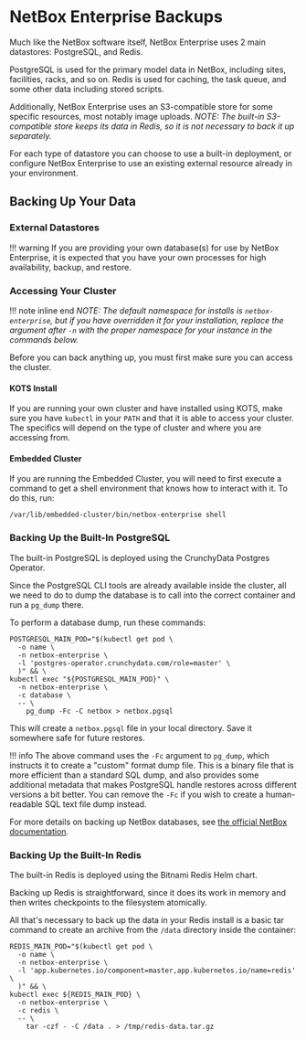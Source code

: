 # NetBox Enterprise Backups

Much like the NetBox software itself, NetBox Enterprise uses 2 main datastores: PostgreSQL, and Redis.

PostgreSQL is used for the primary model data in NetBox, including sites, facilities, racks, and so on.
Redis is used for caching, the task queue, and some other data including stored scripts.

Additionally, NetBox Enterprise uses an S3-compatible store for some specific resources, most notably image uploads.
_NOTE: The built-in S3-compatible store keeps its data in Redis, so it is not necessary to back it up separately._

For each type of datastore you can choose to use a built-in deployment, or configure NetBox Enterprise to use an existing external resource already in your environment.

## Backing Up Your Data

### External Datastores

!!! warning
    If you are providing your own database(s) for use by NetBox Enterprise, it is expected that you have your own processes for high availability, backup, and restore.

### Accessing Your Cluster

!!! note inline end
    _NOTE: The default namespace for installs is `netbox-enterprise`, but if you have overridden it for your installation, replace the argument after `-n` with the proper namespace for your instance in the commands below._

Before you can back anything up, you must first make sure you can access the cluster.

#### KOTS Install

If you are running your own cluster and have installed using KOTS, make sure you have `kubectl` in your `PATH` and that it is able to access your cluster.
The specifics will depend on the type of cluster and where you are accessing from.

#### Embedded Cluster

If you are running the Embedded Cluster, you will need to first execute a command to get a shell environment that knows how to interact with it.  To do this, run:

```shell
/var/lib/embedded-cluster/bin/netbox-enterprise shell
```

### Backing Up the Built-In PostgreSQL

The built-in PostgreSQL is deployed using the CrunchyData Postgres Operator.

Since the PostgreSQL CLI tools are already available inside the cluster, all we need to do to dump the database is to call into the correct container and run a `pg_dump` there.

To perform a database dump, run these commands:

```shell
POSTGRESQL_MAIN_POD="$(kubectl get pod \
  -o name \
  -n netbox-enterprise \
  -l 'postgres-operator.crunchydata.com/role=master' \
  )" && \
kubectl exec "${POSTGRESQL_MAIN_POD}" \
  -n netbox-enterprise \
  -c database \
  -- \
    pg_dump -Fc -C netbox > netbox.pgsql
```

This will create a `netbox.pgsql` file in your local directory.
Save it somewhere safe for future restores.

!!! info
    The above command uses the `-Fc` argument to `pg_dump`, which instructs it to create a "custom" format dump file.
    This is a binary file that is more efficient than a standard SQL dump, and also provides some additional metadata that makes PostgreSQL handle restores across different versions a bit better.
    You can remove the `-Fc` if you wish to create a human-readable SQL text file dump instead.

For more details on backing up NetBox databases, see [the official NetBox documentation](https://netboxlabs.com/docs/netbox/en/stable/administration/replicating-netbox/).

### Backing Up the Built-In Redis

The built-in Redis is deployed using the Bitnami Redis Helm chart.

Backing up Redis is straightforward, since it does its work in memory and then writes checkpoints to the filesystem atomically.

All that's necessary to back up the data in your Redis install is a basic tar command to create an archive from the `/data` directory inside the container:

```shell
REDIS_MAIN_POD="$(kubectl get pod \
  -o name \
  -n netbox-enterprise \
  -l 'app.kubernetes.io/component=master,app.kubernetes.io/name=redis' \
  )" && \
kubectl exec ${REDIS_MAIN_POD} \
  -n netbox-enterprise \
  -c redis \
  -- \
    tar -czf - -C /data . > /tmp/redis-data.tar.gz
```